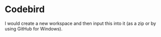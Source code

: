 Codebird
========
I would create a new workspace and then input this into it (as a zip or by using GitHub for Windows).
